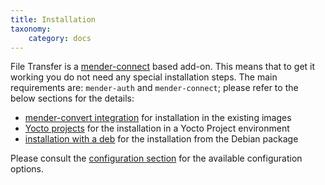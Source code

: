 ```yaml
---
title: Installation
taxonomy:
    category: docs
---
```



File Transfer is a [mender-connect](../../90.Mender-Connect/docs.md#Installation) based add-on.
This means that to get it working you do not need any special installation steps.
The main requirements are: `mender-auth` and `mender-connect`; please refer
to the below sections for the details:
* [mender-convert integration](../../../04.Operating-System-updates-Debian-family/99.Variables/docs.md#mender_addon_connect_install) for installation in the existing images
* [Yocto projects](../../../05.Operating-System-updates-Yocto-Project/05.Customize-Mender/docs.md#mender-connect) for the installation in a Yocto Project environment
* [installation with a deb](../../../11.Downloads/docs.md#remote-terminal-add-on) for the installation from the Debian package

Please consult the [configuration section](../../90.Mender-Connect/docs.md#configuration) 
for the available configuration options.
